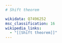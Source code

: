 ```yaml
---
# Shift theorem

wikidata: Q7496252
msc_classification: 16
wikipedia_links:
  - "[[Shift theorem]]"
---
```

